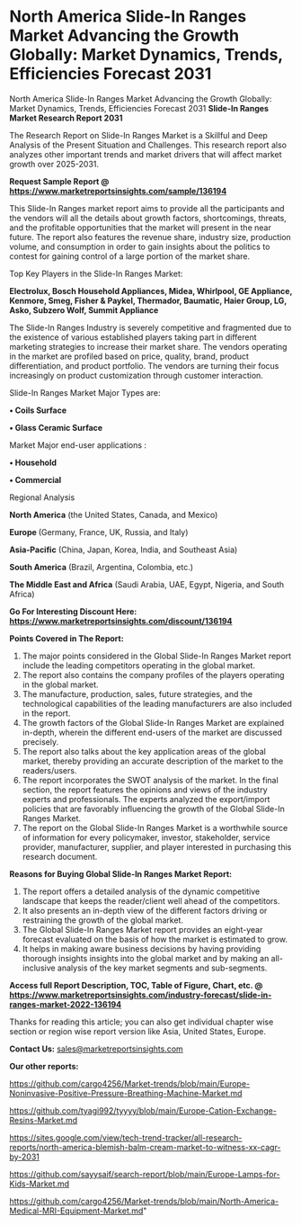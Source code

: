 # North America Slide-In Ranges Market Advancing the Growth Globally: Market Dynamics, Trends, Efficiencies Forecast 2031
 North America Slide-In Ranges Market Advancing the Growth Globally: Market Dynamics, Trends, Efficiencies Forecast 2031
<strong>Slide-In Ranges Market Research Report 2031</strong>

The Research Report on Slide-In Ranges Market is a Skillful and Deep Analysis of the Present Situation and Challenges. This research report also analyzes other important trends and market drivers that will affect market growth over 2025-2031.

<strong>Request Sample Report @ <a href=https://www.marketreportsinsights.com/sample/136194>https://www.marketreportsinsights.com/sample/136194</a></strong>

This Slide-In Ranges market report aims to provide all the participants and the vendors will all the details about growth factors, shortcomings, threats, and the profitable opportunities that the market will present in the near future. The report also features the revenue share, industry size, production volume, and consumption in order to gain insights about the politics to contest for gaining control of a large portion of the market share.

Top Key Players in the Slide-In Ranges Market:

<strong>Electrolux, Bosch Household Appliances, Midea, Whirlpool, GE Appliance, Kenmore, Smeg, Fisher & Paykel, Thermador, Baumatic, Haier Group, LG, Asko, Subzero Wolf, Summit Appliance</strong>

The Slide-In Ranges Industry is severely competitive and fragmented due to the existence of various established players taking part in different marketing strategies to increase their market share. The vendors operating in the market are profiled based on price, quality, brand, product differentiation, and product portfolio. The vendors are turning their focus increasingly on product customization through customer interaction.

Slide-In Ranges Market Major Types are:

<strong>• Coils Surface

• Glass Ceramic Surface</strong>

Market Major end-user applications :

<strong>• Household

• Commercial</strong>

Regional Analysis

</u><strong><b>North America</b></strong> (the United States, Canada, and Mexico)

<strong><b>Europe </b></strong>(Germany, France, UK, Russia, and Italy)

<strong><b>Asia-Pacific</b></strong> (China, Japan, Korea, India, and Southeast Asia)

<strong><b>South America</b></strong> (Brazil, Argentina, Colombia, etc.)

<strong><b>The Middle East and Africa</b></strong> (Saudi Arabia, UAE, Egypt, Nigeria, and South Africa)

<strong>Go For Interesting Discount Here: <a href=https://www.marketreportsinsights.com/discount/136194>https://www.marketreportsinsights.com/discount/136194</a></strong>

<strong>Points Covered in The Report:</strong>
<ol>
  <li>The major points considered in the Global Slide-In Ranges Market report include the leading competitors operating in the global market.</li>
  <li>The report also contains the company profiles of the players operating in the global market.</li>
  <li>The manufacture, production, sales, future strategies, and the technological capabilities of the leading manufacturers are also included in the report.</li>
  <li>The growth factors of the Global Slide-In Ranges Market are explained in-depth, wherein the different end-users of the market are discussed precisely.</li>
  <li>The report also talks about the key application areas of the global market, thereby providing an accurate description of the market to the readers/users.</li>
  <li>The report incorporates the SWOT analysis of the market. In the final section, the report features the opinions and views of the industry experts and professionals. The experts analyzed the export/import policies that are favorably influencing the growth of the Global Slide-In Ranges Market.</li>
  <li>The report on the Global Slide-In Ranges Market is a worthwhile source of information for every policymaker, investor, stakeholder, service provider, manufacturer, supplier, and player interested in purchasing this research document.</li>
</ol>
<strong>Reasons for Buying Global Slide-In Ranges Market Report:</strong>

<ol>
  <li>The report offers a detailed analysis of the dynamic competitive landscape that keeps the reader/client well ahead of the competitors.</li>
  <li>It also presents an in-depth view of the different factors driving or restraining the growth of the global market.</li>
  <li>The Global Slide-In Ranges Market report provides an eight-year forecast evaluated on the basis of how the market is estimated to grow.</li>
  <li>It helps in making aware business decisions by having providing thorough insights insights into the global market and by making an all-inclusive analysis of the key market segments and sub-segments.</li>
</ol>
<strong>Access full Report Description, TOC, Table of Figure, Chart, etc. @ <a href=https://www.marketreportsinsights.com/industry-forecast/slide-in-ranges-market-2022-136194>https://www.marketreportsinsights.com/industry-forecast/slide-in-ranges-market-2022-136194</a></strong>


Thanks for reading this article; you can also get individual chapter wise section or region wise report version like Asia, United States, Europe.

<strong>Contact Us:</strong>
sales@marketreportsinsights.com

<strong>Our other reports:</strong>

<a href=https://github.com/cargo4256/Market-trends/blob/main/Europe-Noninvasive-Positive-Pressure-Breathing-Machine-Market.md>https://github.com/cargo4256/Market-trends/blob/main/Europe-Noninvasive-Positive-Pressure-Breathing-Machine-Market.md</a>

<a href=https://github.com/tyagi992/tyyyy/blob/main/Europe-Cation-Exchange-Resins-Market.md>https://github.com/tyagi992/tyyyy/blob/main/Europe-Cation-Exchange-Resins-Market.md</a>

<a href=https://sites.google.com/view/tech-trend-tracker/all-research-reports/north-america-blemish-balm-cream-market-to-witness-xx-cagr-by-2031>https://sites.google.com/view/tech-trend-tracker/all-research-reports/north-america-blemish-balm-cream-market-to-witness-xx-cagr-by-2031</a>

<a href=https://github.com/sayysaif/search-report/blob/main/Europe-Lamps-for-Kids-Market.md>https://github.com/sayysaif/search-report/blob/main/Europe-Lamps-for-Kids-Market.md</a>

<a href=https://github.com/cargo4256/Market-trends/blob/main/North-America-Medical-MRI-Equipment-Market.md>https://github.com/cargo4256/Market-trends/blob/main/North-America-Medical-MRI-Equipment-Market.md</a>"
